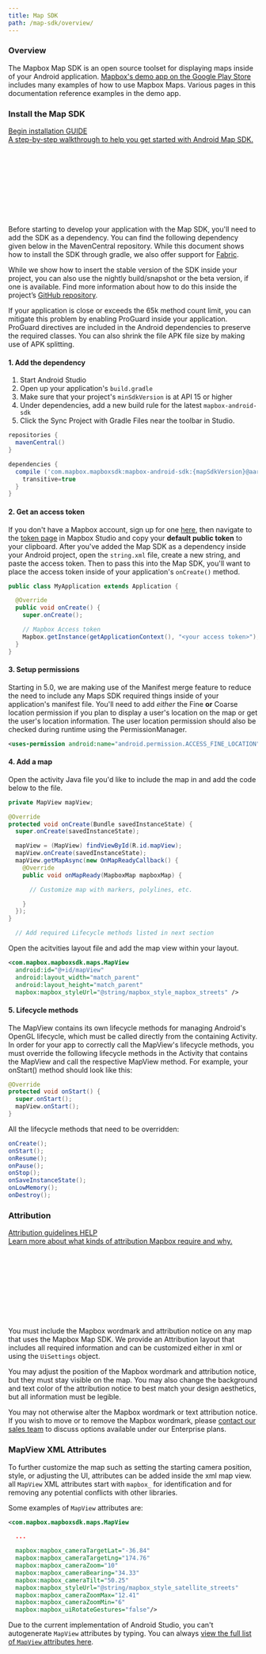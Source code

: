 ```yaml
---
title: Map SDK
path: /map-sdk/overview/
---
```

### Overview

The Mapbox Map SDK is an open source toolset for displaying maps inside of your Android application. [Mapbox's demo app on the Google Play Store](https://play.google.com/store/apps/details?id=com.mapbox.mapboxandroiddemo&hl=en) includes many examples of how to use Mapbox Maps. Various pages in this documentation reference examples in the demo app.


### Install the Map SDK

<div class="fr flex-parent">
  <a href="https://www.mapbox.com/install/android/" class="text-decoration-none flex-child--no-shrink mt6 color-blue-on-hover note-card flex-child-mxl">
    <div class="border round wmax360 border--gray-light flex-parent">
      <div class="flex-child p12">
        <div class="txt-s txt-bold">
          Begin installation
          <span class="txt-xs txt-bold align-middle px6 color-purple round bg-purple-faint">GUIDE</span>
        </div>
        <div class="txt-s mt3 mb0 color-gray">
          A step-by-step walkthrough to help you get started with Android Map SDK.
        </div>
      </div>
      <div class="flex-child flex-child--no-shrink w18 fr border-l border--gray-light flex-parent flex-parent--center-cross">
        <svg class='flex-child align-middle icon--l'><use xlink:href='#icon-chevron-right'/></svg>
      </div>
    </div>
  </a>
</div>


Before starting to develop your application with the Map SDK, you'll need to add the SDK as a dependency. You can find the following dependency given below in the MavenCentral repository. While this document shows how to install the SDK through gradle, we also offer support for [Fabric](https://fabric.io/kits/android/mapbox/install).

While we show how to insert the stable version of the SDK inside your project, you can also use the nightly build/snapshot or the beta version, if one is available. Find more information about how to do this inside the project’s [GitHub repository](https://github.com/mapbox/mapbox-gl-native/tree/master/platform/android/#readme).

If your application is close or exceeds the 65k method count limit, you can mitigate this problem by enabling ProGuard inside your application. ProGuard directives are included in the Android dependencies to preserve the required classes. You can also shrink the file APK file size by making use of APK splitting.

#### 1. Add the dependency

1. Start Android Studio
2. Open up your application's `build.gradle`
3. Make sure that your project's `minSdkVersion` is at API 15 or higher
4. Under dependencies, add a new build rule for the latest `mapbox-android-sdk`
5. Click the Sync Project with Gradle Files near the toolbar in Studio.

```groovy
repositories {
  mavenCentral()
}

dependencies {
  compile ('com.mapbox.mapboxsdk:mapbox-android-sdk:{mapSdkVersion}@aar'){
    transitive=true
  }
}
```

#### 2. Get an access token

If you don't have a Mapbox account, sign up for one [here](https://www.mapbox.com/signup/), then navigate to the [token page](https://www.mapbox.com/studio/account/tokens/) in Mapbox Studio and copy your **default public token** to your clipboard. After you've added the Map SDK as a dependency inside your Android project, open the `string.xml` file, create a new string, and paste the access token. Then to pass this into the Map SDK, you'll want to place the access token inside of your application's `onCreate()` method.

```java
public class MyApplication extends Application {

  @Override
  public void onCreate() {
    super.onCreate();

    // Mapbox Access token
    Mapbox.getInstance(getApplicationContext(), "<your access token>");
  }
}
```

#### 3. Setup permissions
Starting in 5.0, we are making use of the Manifest merge feature to reduce the need to include any Maps SDK required things inside of your application's manifest file. You'll need to add _either_ the Fine **or** Coarse location permission if you plan to display a user's location on the map or get the user's location information. The user location permission should also be checked during runtime using the PermissionManager.

```xml
<uses-permission android:name="android.permission.ACCESS_FINE_LOCATION" />
```

#### 4. Add a map

Open the activity Java file you'd like to include the map in and add the code below to the file.

```java
private MapView mapView;

@Override
protected void onCreate(Bundle savedInstanceState) {
  super.onCreate(savedInstanceState);

  mapView = (MapView) findViewById(R.id.mapView);
  mapView.onCreate(savedInstanceState);
  mapView.getMapAsync(new OnMapReadyCallback() {
    @Override
    public void onMapReady(MapboxMap mapboxMap) {

      // Customize map with markers, polylines, etc.

    }
  });
}

  // Add required Lifecycle methods listed in next section
```

Open the acitvities layout file and add the map view within your layout.

```xml
<com.mapbox.mapboxsdk.maps.MapView
  android:id="@+id/mapView"
  android:layout_width="match_parent"
  android:layout_height="match_parent"
  mapbox:mapbox_styleUrl="@string/mapbox_style_mapbox_streets" />
```

#### 5. Lifecycle methods
The MapView contains its own lifecycle methods for managing Android's OpenGL lifecycle, which must be called directly from the containing Activity. In order for your app to correctly call the MapView's lifecycle methods, you must override the following lifecycle methods in the Activity that contains the MapView and call the respective MapView method. For example, your onStart() method should look like this:

```java
@Override
protected void onStart() {
  super.onStart();
  mapView.onStart();
}
```

All the lifecycle methods that need to be overridden:

```java
onCreate();
onStart();
onResume();
onPause();
onStop();
onSaveInstanceState();
onLowMemory();
onDestroy();
```

### Attribution

<div class="fr flex-parent">
  <a href="https://www.mapbox.com/help/attribution/" class="text-decoration-none flex-child--no-shrink mt6 color-blue-on-hover note-card flex-child-mxl">
    <div class="border round wmax360 border--gray-light flex-parent">
      <div class="flex-child p12">
        <div class="txt-s txt-bold">
          Attribution guidelines
          <span class="txt-xs txt-bold align-middle px6 color-green round bg-green-faint">HELP</span>
        </div>
        <div class="txt-s mt3 mb0 color-gray">
          Learn more about what kinds of attribution Mapbox require and why.
        </div>
      </div>
      <div class="flex-child flex-child--no-shrink w18 fr border-l border--gray-light flex-parent flex-parent--center-cross">
        <svg class='flex-child align-middle icon--l'><use xlink:href='#icon-chevron-right'/></svg>
      </div>
    </div>
  </a>
</div>

You must include the Mapbox wordmark and attribution notice on any map that uses the Mapbox Map SDK. We provide an Attribution layout that includes all required information and can be customized either in xml or using the `UiSettings` object.

You may adjust the position of the Mapbox wordmark and attribution notice, but they must stay visible on the map. You may also change the background and text color of the attribution notice to best match your design aesthetics, but all information must be  legible.

You may not otherwise alter the Mapbox wordmark or text attribution notice. If you wish to move or to remove the Mapbox wordmark, please [contact our sales team](https://www.mapbox.com/contact/sales/) to discuss options available under our Enterprise plans.

### MapView XML Attributes

To further customize the map such as setting the starting camera position, style, or adjusting the UI, attributes can be added inside the xml map view. all `MapView` XML attributes start with
`mapbox_` for identification and for removing any potential conflicts with other libraries.

Some examples of `MapView` attributes are:

```xml
<com.mapbox.mapboxsdk.maps.MapView

  ...

  mapbox:mapbox_cameraTargetLat="-36.84"
  mapbox:mapbox_cameraTargetLng="174.76"
  mapbox:mapbox_cameraZoom="10"
  mapbox:mapbox_cameraBearing="34.33"
  mapbox:mapbox_cameraTilt="50.25"
  mapbox:mapbox_styleUrl="@string/mapbox_style_satellite_streets"
  mapbox:mapbox_cameraZoomMax="12.41"
  mapbox:mapbox_cameraZoomMin="6"
  mapbox:mapbox_uiRotateGestures="false"/>
```

Due to the current implementation of Android Studio, you can't autogenerate `MapView` attributes by typing. You can always [view the full list of `MapView` attributes here](https://github.com/mapbox/mapbox-gl-native/blob/master/platform/android/MapboxGLAndroidSDK/src/main/res/values/attrs.xml).
